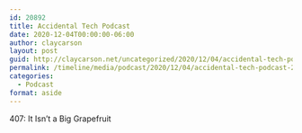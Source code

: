 ```yaml
---
id: 20892
title: Accidental Tech Podcast
date: 2020-12-04T00:00:00-06:00
author: claycarson
layout: post
guid: http://claycarson.net/uncategorized/2020/12/04/accidental-tech-podcast-2/
permalink: /timeline/media/podcast/2020/12/04/accidental-tech-podcast-2/
categories:
  - Podcast
format: aside
---
```

<div class="media-details">407: It Isn’t a Big Grapefruit</div>

<div class="media-creator"></div>

<div class="media-rating"></div>